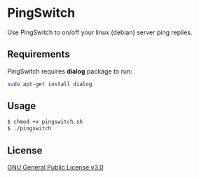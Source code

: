 # PingSwitch

Use PingSwitch to on/off your linux (debian) server ping replies.

## Requirements

PingSwitch requires **dialog** package to run:

```bash
sudo apt-get install dialog
```

## Usage

```bash
$ chmod +x pingswitch.sh
$ ./pingswitch
```



## License
[GNU General Public License v3.0](https://choosealicense.com/licenses/gpl-3.0/)
